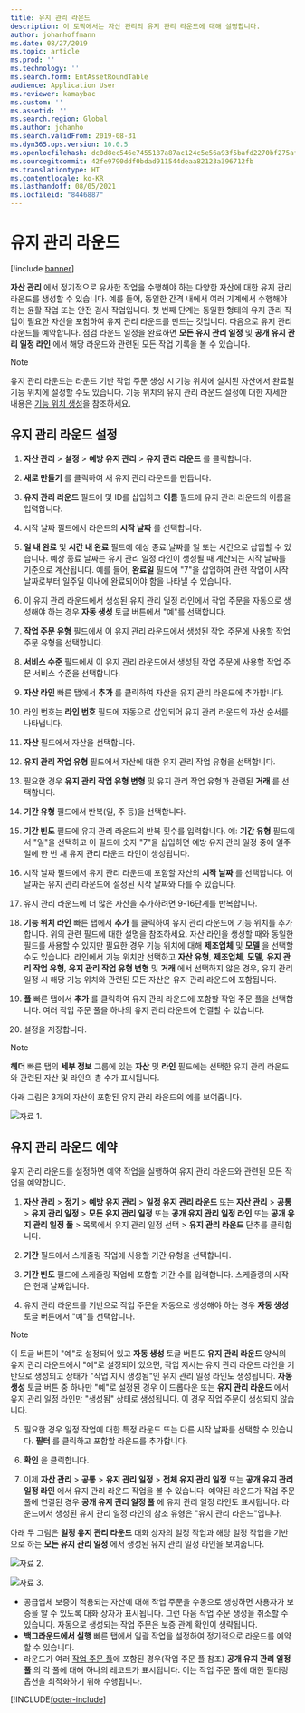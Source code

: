 ```yaml
---
title: 유지 관리 라운드
description: 이 토픽에서는 자산 관리의 유지 관리 라운드에 대해 설명합니다.
author: johanhoffmann
ms.date: 08/27/2019
ms.topic: article
ms.prod: ''
ms.technology: ''
ms.search.form: EntAssetRoundTable
audience: Application User
ms.reviewer: kamaybac
ms.custom: ''
ms.assetid: ''
ms.search.region: Global
ms.author: johanho
ms.search.validFrom: 2019-08-31
ms.dyn365.ops.version: 10.0.5
ms.openlocfilehash: dc0d8ec546e7455187a87ac124c5e56a93f5bafd2270bf275af950991fc4b87e
ms.sourcegitcommit: 42fe9790ddf0bdad911544deaa82123a396712fb
ms.translationtype: HT
ms.contentlocale: ko-KR
ms.lasthandoff: 08/05/2021
ms.locfileid: "8446887"
---
```

# <a name="maintenance-rounds"></a>유지 관리 라운드

[!include [banner](../../includes/banner.md)]

 

**자산 관리** 에서 정기적으로 유사한 작업을 수행해야 하는 다양한 자산에 대한 유지 관리 라운드를 생성할 수 있습니다. 예를 들어, 동일한 간격 내에서 여러 기계에서 수행해야 하는 윤활 작업 또는 안전 검사 작업입니다. 첫 번째 단계는 동일한 형태의 유지 관리 작업이 필요한 자산을 포함하여 유지 관리 라운드를 만드는 것입니다. 다음으로 유지 관리 라운드를 예약합니다. 점검 라운드 일정을 완료하면 **모든 유지 관리 일정** 및 **공개 유지 관리 일정 라인** 에서 해당 라운드와 관련된 모든 작업 기록을 볼 수 있습니다.

>[!NOTE]
>유지 관리 라운드는 라운드 기반 작업 주문 생성 시 기능 위치에 설치된 자산에서 완료될 기능 위치에 설정할 수도 있습니다. 기능 위치의 유지 관리 라운드 설정에 대한 자세한 내용은 [기능 위치 생성](../functional-locations/create-functional-locations.md)을 참조하세요.

## <a name="set-up-a-maintenance-round"></a>유지 관리 라운드 설정

1. **자산 관리** > **설정** > **예방 유지 관리** > **유지 관리 라운드** 를 클릭합니다.

2. **새로 만들기** 를 클릭하여 새 유지 관리 라운드를 만듭니다.

3. **유지 관리 라운드** 필드에 및 ID를 삽입하고 **이름** 필드에 유지 관리 라운드의 이름을 입력합니다.

4. 시작 날짜 필드에서 라운드의 **시작 날짜** 를 선택합니다.

5. **일 내 완료** 및 **시간 내 완료** 필드에 예상 종료 날짜를 일 또는 시간으로 삽입할 수 있습니다. 예상 종료 날짜는 유지 관리 일정 라인이 생성될 때 계산되는 시작 날짜를 기준으로 계산됩니다. 예를 들어, **완료일** 필드에 "7"을 삽입하여 관련 작업이 시작 날짜로부터 일주일 이내에 완료되어야 함을 나타낼 수 있습니다.

6. 이 유지 관리 라운드에서 생성된 유지 관리 일정 라인에서 작업 주문을 자동으로 생성해야 하는 경우 **자동 생성** 토글 버튼에서 "예"를 선택합니다.

7. **작업 주문 유형** 필드에서 이 유지 관리 라운드에서 생성된 작업 주문에 사용할 작업 주문 유형을 선택합니다.

8. **서비스 수준** 필드에서 이 유지 관리 라운드에서 생성된 작업 주문에 사용할 작업 주문 서비스 수준을 선택합니다.

9. **자산 라인** 빠른 탭에서 **추가** 를 클릭하여 자산을 유지 관리 라운드에 추가합니다.

10. 라인 번호는 **라인 번호** 필드에 자동으로 삽입되어 유지 관리 라운드의 자산 순서를 나타냅니다.

11. **자산** 필드에서 자산을 선택합니다.

12. **유지 관리 작업 유형** 필드에서 자산에 대한 유지 관리 작업 유형을 선택합니다.

13. 필요한 경우 **유지 관리 작업 유형 변형** 및 유지 관리 작업 유형과 관련된 **거래** 를 선택합니다.

14. **기간 유형** 필드에서 반복(일, 주 등)을 선택합니다.

15. **기간 빈도** 필드에 유지 관리 라운드의 반복 횟수를 입력합니다. 예: **기간 유형** 필드에서 "일"을 선택하고 이 필드에 숫자 "7"을 삽입하면 예방 유지 관리 일정 중에 일주일에 한 번 새 유지 관리 라운드 라인이 생성됩니다.

16. 시작 날짜 필드에서 유지 관리 라운드에 포함할 자산의 **시작 날짜** 를 선택합니다. 이 날짜는 유지 관리 라운드에 설정된 시작 날짜와 다를 수 있습니다.

17. 유지 관리 라운드에 더 많은 자산을 추가하려면 9-16단계를 반복합니다.

18. **기능 위치 라인** 빠른 탭에서 **추가** 를 클릭하여 유지 관리 라운드에 기능 위치를 추가합니다. 위의 관련 필드에 대한 설명을 참조하세요. 자산 라인을 생성할 때와 동일한 필드를 사용할 수 있지만 필요한 경우 기능 위치에 대해 **제조업체** 및 **모델** 을 선택할 수도 있습니다. 라인에서 기능 위치만 선택하고 **자산 유형**, **제조업체**, **모델,** **유지 관리 작업 유형**, **유지 관리 작업 유형 변형** 및 **거래** 에서 선택하지 않은 경우, 유지 관리 일정 시 해당 기능 위치와 관련된 모든 자산은 유지 관리 라운드에 포함됩니다.

19. **풀** 빠른 탭에서 **추가** 를 클릭하여 유지 관리 라운드에 포함할 작업 주문 풀을 선택합니다. 여러 작업 주문 풀을 하나의 유지 관리 라운드에 연결할 수 있습니다.

20. 설정을 저장합니다.

>[!NOTE]
>**헤더** 빠른 탭의 **세부 정보** 그룹에 있는 **자산** 및 **라인** 필드에는 선택한 유지 관리 라운드와 관련된 자산 및 라인의 총 수가 표시됩니다.

아래 그림은 3개의 자산이 포함된 유지 관리 라운드의 예를 보여줍니다.

![자료 1.](media/13-preventive-maintenance.png)


## <a name="schedule-maintenance-rounds"></a>유지 관리 라운드 예약

유지 관리 라운드를 설정하면 예약 작업을 실행하여 유지 관리 라운드와 관련된 모든 작업을 예약합니다.

1. **자산 관리** > **정기** > **예방 유지 관리** > **일정 유지 관리 라운드** 또는 **자산 관리** > **공통** > **유지 관리 일정** > **모든 유지 관리 일정** 또는 **공개 유지 관리 일정 라인** 또는 **공개 유지 관리 일정 풀** > 목록에서 유지 관리 일정 선택 > **유지 관리 라운드** 단추를 클릭합니다.

2. **기간** 필드에서 스케줄링 작업에 사용할 기간 유형을 선택합니다.

3. **기간 빈도** 필드에 스케줄링 작업에 포함할 기간 수를 입력합니다. 스케줄링의 시작은 현재 날짜입니다.

4. 유지 관리 라운드를 기반으로 작업 주문을 자동으로 생성해야 하는 경우 **자동 생성** 토글 버튼에서 "예"를 선택합니다.

>[!NOTE]
>이 토글 버튼이 "예"로 설정되어 있고 **자동 생성** 토글 버튼도 **유지 관리 라운드** 양식의 유지 관리 라운드에서 "예"로 설정되어 있으면, 작업 지시는 유지 관리 라운드 라인을 기반으로 생성되고 상태가 "작업 지시 생성됨"인 유지 관리 일정 라인도 생성됩니다. **자동 생성** 토글 버튼 중 하나만 "예"로 설정된 경우 이 드롭다운 또는 **유지 관리 라운드** 에서 유지 관리 일정 라인만 "생성됨" 상태로 생성됩니다. 이 경우 작업 주문이 생성되지 않습니다.

5. 필요한 경우 일정 작업에 대한 특정 라운드 또는 다른 시작 날짜를 선택할 수 있습니다. **필터** 를 클릭하고 포함할 라운드를 추가합니다.

6. **확인** 을 클릭합니다.

7. 이제 **자산 관리** > **공통** > **유지 관리 일정** > **전체 유지 관리 일정** 또는 **공개 유지 관리 일정 라인** 에서 유지 관리 라운드 작업을 볼 수 있습니다. 예약된 라운드가 작업 주문 풀에 연결된 경우 **공개 유지 관리 일정 풀** 에 유지 관리 일정 라인도 표시됩니다. 라운드에서 생성된 유지 관리 일정 라인의 참조 유형은 "유지 관리 라운드"입니다.

아래 두 그림은 **일정 유지 관리 라운드** 대화 상자의 일정 작업과 해당 일정 작업을 기반으로 하는 **모든 유지 관리 일정** 에서 생성된 유지 관리 일정 라인을 보여줍니다.

![자료 2.](media/14-preventive-maintenance.png)

![자료 3.](media/15-preventive-maintenance.png)

- 공급업체 보증이 적용되는 자산에 대해 작업 주문을 수동으로 생성하면 사용자가 보증을 알 수 있도록 대화 상자가 표시됩니다. 그런 다음 작업 주문 생성을 취소할 수 있습니다. 자동으로 생성되는 작업 주문은 보증 관계 확인이 생략됩니다.  
- **백그라운드에서 실행** 빠른 탭에서 일괄 작업을 설정하여 정기적으로 라운드를 예약할 수 있습니다.  
- 라운드가 여러 [작업 주문 풀](../work-orders/work-order-pools.md)에 포함된 경우(작업 주문 풀 참조) **공개 유지 관리 일정 풀** 의 각 풀에 대해 하나의 레코드가 표시됩니다. 이는 작업 주문 풀에 대한 필터링 옵션을 최적화하기 위해 수행됩니다.



[!INCLUDE[footer-include](../../../includes/footer-banner.md)]